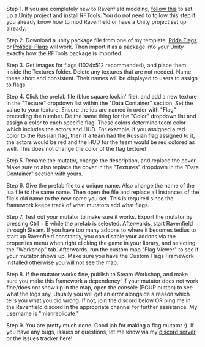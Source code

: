 Step 1. If you are completely new to Ravenfield modding, [follow this](https://ravenfieldgame.com/modding.html) to set up a Unity project and install RFTools. You do not need to follow this step if you already know how to mod Ravenfield or have a Unity project set up already.

Step 2. Download a unity.package file from one of my template. [Pride Flags](https://github.com/MianReplicate/Pride-Flags) or [Political Flags](https://github.com/MianReplicate/Political-Flags) will work. Then import it as a package into your Unity exactly how the RFTools package is imported.

Step 3. Get images for flags (1024x512 recommended), and place them inside the Textures folder. Delete any textures that are not needed. Name these short and consistent. Their names will be displayed to users to assign to flags.

Step 4. Click the prefab file (blue square lookin' file), and add a new texture in the "Texture" dropdown list within the "Data Container" section. Set the value to your texture. Ensure the ids are named in order with "Flag" preceding the number. Do the same thing for the "Color" dropdown list and assign a color to each specific flag. These colors determine team color which includes the actors and HUD. For example, if you assigned a red color to the Russian flag, then if a team had the Russian flag assigned to it, the actors would be red and the HUD for the team would be red colored as well. This does not change the color of the flag texture!

Step 5. Rename the mutator, change the description, and replace the cover. Make sure to also replace the cover in the "Textures" dropdown in the "Data Container" section with yours.

Step 6. Give the prefab file to a unique name. Also change the name of the lua file to the same name. Then open the file and replace all instances of the file's old name to the new name you set. This is required since the framework keeps track of what mutators add what flags.

Step 7. Test out your mutator to make sure it works. Export the mutator by pressing Ctrl + E while the prefab is selected. Afterwards, start Ravenfield through Steam. If you have too many addons to where it becomes tedius to start up Ravenfield constantly, you can disable your addons via the properties menu when right clicking the game in your library, and selecting the "Workshop" tab. Afterwards, run the custom map "Flag Viewer" to see if your mutator shows up. Make sure you have the Custom Flags Framework installed otherwise you will not see the map.

Step 8. If the mutator works fine, publish to Steam Workshop, and make sure you make this framework a dependency! If your mutator does not work fine/does not show up in the map, open the console (PGUP button) to see what the logs say. Usually you will get an error alongside a reason which tells you what you did wrong. If not, join the discord below OR ping me in the Ravenfield discord in the appropriate channel for further assistance. My username is "mianreplicate."

Step 9. You are pretty much done. Good job for making a flag mutator :). If you have any bugs, issues or questions, let me know via my [discord server](https://discord.gg/2h3pkECbdn) or the issues tracker here!
